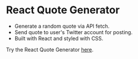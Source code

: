 # React Quote Generator

- Generate a random quote via API fetch.
- Send quote to user's Twitter account for posting.
- Built with React and styled with CSS.

Try the React Quote Generator [here](https://christopherdennis.me/react-quote/).
